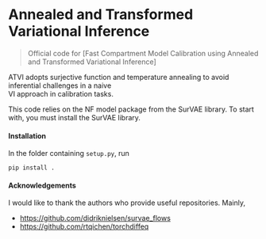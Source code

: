 ﻿# Annealed and Transformed Variational Inference 

> Official code for [Fast Compartment Model Calibration using Annealed and Transformed Variational Inference]

ATVI adopts surjective function and temperature annealing to avoid inferential challenges in a naive  
VI approach in calibration tasks. 

This code relies on the NF model package from the SurVAE library.  To start with, you must install the SurVAE library. 

#### Installation

In the folder containing `setup.py`, run
```
pip install .
```

#### Acknowledgements

I would like to thank the authors who provide useful repositories. Mainly, 

* https://github.com/didriknielsen/survae_flows
* https://github.com/rtqichen/torchdiffeq

